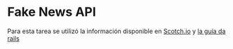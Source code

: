 # Fake News API

Para esta tarea se utilizó la información disponible en [Scotch.io](https://scotch.io/tutorials/build-a-restful-json-api-with-rails-5-part-one) y [la guía da rails](http://guides.rubyonrails.org/api_app.html)
